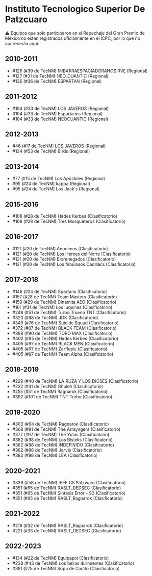 # Instituto Tecnologico Superior De Patzcuaro

:warning: Equipos que solo participaron en el Repechaje del Gran Premio de México no están registrados oficialmente en el ICPC, por lo que no aparecerán aquí.

## 2010-2011

- #126 (#30 de TecNM) MIBARRAESPACIADORANOSIRVE (Regional)
- #127 (#31 de TecNM) NEO_CUANTIC (Regional)
- #136 (#36 de TecNM) ESPARTAN (Regional)

## 2011-2012

- #104 (#33 de TecNM) LOS JAVEROS (Regional)
- #104 (#33 de TecNM) Espartanos (Regional)
- #104 (#33 de TecNM) NEOCUANTIC (Regional)

## 2012-2013

- #46 (#17 de TecNM) LOS JAVEROS (Regional)
- #134 (#53 de TecNM) Birds (Regional)

## 2013-2014

- #77 (#15 de TecNM) Los Apóstoles (Regional)
- #95 (#24 de TecNM) kappa (Regional)
- #95 (#24 de TecNM) Los Jack's (Regional)

## 2015-2016

- #108 (#28 de TecNM) Hades Kerbes (Clasificatorio)
- #108 (#28 de TecNM) Tres Mosqueteros (Clasificatorio)

## 2016-2017

- #121 (#20 de TecNM) Anonimos (Clasificatorio)
- #121 (#20 de TecNM) Los Héroes del Norte (Clasificatorio)
- #121 (#20 de TecNM) Biorenegados (Clasificatorio)
- #121 (#20 de TecNM) Los fabulosos Cadillacs (Clasificatorio)

## 2017-2018

- #146 (#24 de TecNM) Spartans (Clasificatorio)
- #157 (#28 de TecNM) Team Masters (Clasificatorio)
- #159 (#29 de TecNM) Dinamita AEO (Clasificatorio)
- #161 (#31 de TecNM) Los luquines (Clasificatorio)
- #248 (#51 de TecNM) Turbo Trueno TNT (Clasificatorio)
- #323 (#68 de TecNM) JDK (Clasificatorio)
- #349 (#76 de TecNM) Suicide Squad (Clasificatorio)
- #372 (#87 de TecNM) BLACK TEAM (Clasificatorio)
- #388 (#90 de TecNM) TORO MAX (Clasificatorio)
- #402 (#95 de TecNM) Hades Kerbes (Clasificatorio)
- #405 (#97 de TecNM) BLACK MEN (Clasificatorio)
- #405 (#97 de TecNM) Zarflopie (Clasificatorio)
- #405 (#97 de TecNM) Team Alpha (Clasificatorio)

## 2018-2019

- #229 (#40 de TecNM) LA RUZA Y LOS DIOSES (Clasificatorio)
- #232 (#41 de TecNM) Ghuleh (Clasificatorio)
- #255 (#51 de TecNM) Ragnarok (Clasificatorio)
- #392 (#101 de TecNM) TNT Turbo (Clasificatorio)

## 2019-2020

- #303 (#64 de TecNM) Ragnarok (Clasificatorio)
- #368 (#91 de TecNM) The Arrayngers (Clasificatorio)
- #377 (#97 de TecNM) The Yutas (Clasificatorio)
- #382 (#98 de TecNM) Los Bisteks (Clasificatorio)
- #382 (#98 de TecNM) INDEFINIDO (Clasificatorio)
- #382 (#98 de TecNM) Jarvis (Clasificatorio)
- #382 (#98 de TecNM) LEA (Clasificatorio)

## 2020-2021

- #339 (#58 de TecNM) IEEE CS Pátzware (Clasificatorio)
- #351 (#65 de TecNM) RASLT_DEDSEC (Clasificatorio)
- #351 (#65 de TecNM) Sintaxis Error - S3 (Clasificatorio)
- #351 (#65 de TecNM) RASLT_Ragnarok (Clasificatorio)

## 2021-2022

- #219 (#32 de TecNM) RASLT_Ragnarok (Clasificatorio)
- #221 (#33 de TecNM) RASLT_DEDSEC (Clasificatorio)

## 2022-2023

- #134 (#22 de TecNM) Equipapoi (Clasificatorio)
- #238 (#43 de TecNM) Los bellos durmientes (Clasificatorio)
- #381 (#75 de TecNM) Sopa de Codito (Clasificatorio)


